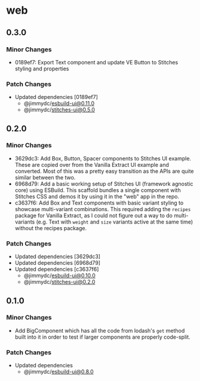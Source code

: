 # web

## 0.3.0

### Minor Changes

- 0189ef7: Export Text component and update VE Button to Stitches styling and properties

### Patch Changes

- Updated dependencies [0189ef7]
  - @jimmydc/esbuild-ui@0.11.0
  - @jimmydc/stitches-ui@0.5.0

## 0.2.0

### Minor Changes

- 3629dc3: Add Box, Button, Spacer components to Stitches UI example. These are copied over from the Vanilla Extract UI example and converted. Most of this was a pretty easy transition as the APIs are quite similar between the two.
- 6968d79: Add a basic working setup of Stitches UI (framework agnostic core) using ESBuild. This scaffold bundles a single component with Stitches CSS and demos it by using it in the "web" app in the repo.
- c3637f6: Add Box and Text components with basic variant styling to showcase multi-variant combinations. This required adding the `recipes` package for Vanilla Extract, as I could not figure out a way to do multi-variants (e.g. Text with `weight` and `size` variants active at the same time) without the recipes package.

### Patch Changes

- Updated dependencies [3629dc3]
- Updated dependencies [6968d79]
- Updated dependencies [c3637f6]
  - @jimmydc/esbuild-ui@0.10.0
  - @jimmydc/stitches-ui@0.2.0

## 0.1.0

### Minor Changes

- Add BigComponent which has all the code from lodash's `get` method built into it in order to test if larger components are properly code-split.

### Patch Changes

- Updated dependencies
  - @jimmydc/esbuild-ui@0.8.0
